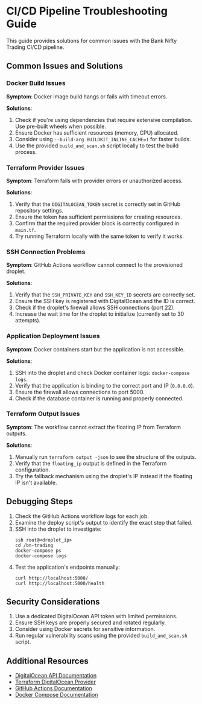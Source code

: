 # CI/CD Pipeline Troubleshooting Guide

This guide provides solutions for common issues with the Bank Nifty Trading CI/CD pipeline.

## Common Issues and Solutions

### Docker Build Issues

**Symptom**: Docker image build hangs or fails with timeout errors.

**Solutions**:
1. Check if you're using dependencies that require extensive compilation. Use pre-built wheels when possible.
2. Ensure Docker has sufficient resources (memory, CPU) allocated.
3. Consider using `--build-arg BUILDKIT_INLINE_CACHE=1` for faster builds.
4. Use the provided `build_and_scan.sh` script locally to test the build process.

### Terraform Provider Issues

**Symptom**: Terraform fails with provider errors or unauthorized access.

**Solutions**:
1. Verify that the `DIGITALOCEAN_TOKEN` secret is correctly set in GitHub repository settings.
2. Ensure the token has sufficient permissions for creating resources.
3. Confirm that the required provider block is correctly configured in `main.tf`.
4. Try running Terraform locally with the same token to verify it works.

### SSH Connection Problems

**Symptom**: GitHub Actions workflow cannot connect to the provisioned droplet.

**Solutions**:
1. Verify that the `SSH_PRIVATE_KEY` and `SSH_KEY_ID` secrets are correctly set.
2. Ensure the SSH key is registered with DigitalOcean and the ID is correct.
3. Check if the droplet's firewall allows SSH connections (port 22).
4. Increase the wait time for the droplet to initialize (currently set to 30 attempts).

### Application Deployment Issues

**Symptom**: Docker containers start but the application is not accessible.

**Solutions**:
1. SSH into the droplet and check Docker container logs: `docker-compose logs`.
2. Verify that the application is binding to the correct port and IP (`0.0.0.0`).
3. Ensure the firewall allows connections to port 5000.
4. Check if the database container is running and properly connected.

### Terraform Output Issues

**Symptom**: The workflow cannot extract the floating IP from Terraform outputs.

**Solutions**:
1. Manually run `terraform output -json` to see the structure of the outputs.
2. Verify that the `floating_ip` output is defined in the Terraform configuration.
3. Try the fallback mechanism using the droplet's IP instead if the floating IP isn't available.

## Debugging Steps

1. Check the GitHub Actions workflow logs for each job.
2. Examine the deploy script's output to identify the exact step that failed.
3. SSH into the droplet to investigate:
   ```
   ssh root@<droplet_ip>
   cd /bn-trading
   docker-compose ps
   docker-compose logs
   ```
4. Test the application's endpoints manually:
   ```
   curl http://localhost:5000/
   curl http://localhost:5000/health
   ```

## Security Considerations

1. Use a dedicated DigitalOcean API token with limited permissions.
2. Ensure SSH keys are properly secured and rotated regularly.
3. Consider using Docker secrets for sensitive information.
4. Run regular vulnerability scans using the provided `build_and_scan.sh` script.

## Additional Resources

- [DigitalOcean API Documentation](https://docs.digitalocean.com/reference/api/)
- [Terraform DigitalOcean Provider](https://registry.terraform.io/providers/digitalocean/digitalocean/latest/docs)
- [GitHub Actions Documentation](https://docs.github.com/en/actions)
- [Docker Compose Documentation](https://docs.docker.com/compose/)
